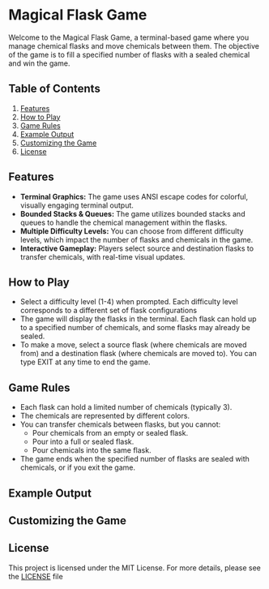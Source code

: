 # Magical Flask Game

Welcome to the Magical Flask Game, a terminal-based game where you manage chemical flasks and move chemicals between them. The objective of the game is to fill a specified number of flasks with a sealed chemical and win the game.

## Table of Contents

1. [Features](#features)
2. [How to Play](#how-to-play)
3. [Game Rules](#game-rules)
4. [Example Output](#example-output)
5. [Customizing the Game](#customizing-the-game)
6. [License](#license)

## Features

- **Terminal Graphics:** The game uses ANSI escape codes for colorful, visually engaging terminal output.
- **Bounded Stacks & Queues:** The game utilizes bounded stacks and queues to handle the chemical management within the flasks.
- **Multiple Difficulty Levels:** You can choose from different difficulty levels, which impact the number of flasks and chemicals in the game.
- **Interactive Gameplay:** Players select source and destination flasks to transfer chemicals, with real-time visual updates.

## How to Play

- Select a difficulty level (1-4) when prompted. Each difficulty level corresponds to a different set of flask configurations
- The game will display the flasks in the terminal. Each flask can hold up to a specified number of chemicals, and some flasks may already be sealed.
- To make a move, select a source flask (where chemicals are moved from) and a destination flask (where chemicals are moved to). You can type EXIT at any time to end the game.

## Game Rules

- Each flask can hold a limited number of chemicals (typically 3).
- The chemicals are represented by different colors.
- You can transfer chemicals between flasks, but you cannot:
  - Pour chemicals from an empty or sealed flask.
  - Pour into a full or sealed flask.
  - Pour chemicals into the same flask.
- The game ends when the specified number of flasks are sealed with chemicals, or if you exit the game.

## Example Output
## Customizing the Game

## License 

This project is licensed under the MIT License. For more details, please see the [LICENSE](LICENSE) file
